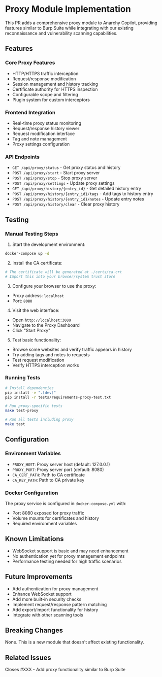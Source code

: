 # Proxy Module Implementation

This PR adds a comprehensive proxy module to Anarchy Copilot, providing features similar to Burp Suite while integrating with our existing reconnaissance and vulnerability scanning capabilities.

## Features

### Core Proxy Features
- HTTP/HTTPS traffic interception
- Request/response modification
- Session management and history tracking
- Certificate authority for HTTPS inspection
- Configurable scope and filtering
- Plugin system for custom interceptors

### Frontend Integration
- Real-time proxy status monitoring
- Request/response history viewer
- Request modification interface
- Tag and note management
- Proxy settings configuration

### API Endpoints
- `GET /api/proxy/status` - Get proxy status and history
- `POST /api/proxy/start` - Start proxy server
- `POST /api/proxy/stop` - Stop proxy server
- `POST /api/proxy/settings` - Update proxy settings
- `GET /api/proxy/history/{entry_id}` - Get detailed history entry
- `POST /api/proxy/history/{entry_id}/tags` - Add tags to history entry
- `POST /api/proxy/history/{entry_id}/notes` - Update entry notes
- `POST /api/proxy/history/clear` - Clear proxy history

## Testing

### Manual Testing Steps

1. Start the development environment:
```bash
docker-compose up -d
```

2. Install the CA certificate:
```bash
# The certificate will be generated at ./certs/ca.crt
# Import this into your browser/system trust store
```

3. Configure your browser to use the proxy:
- Proxy address: `localhost`
- Port: `8080`

4. Visit the web interface:
- Open `http://localhost:3000`
- Navigate to the Proxy Dashboard
- Click "Start Proxy"

5. Test basic functionality:
- Browse some websites and verify traffic appears in history
- Try adding tags and notes to requests
- Test request modification
- Verify HTTPS interception works

### Running Tests
```bash
# Install dependencies
pip install -e ".[dev]"
pip install -r tests/requirements-proxy-test.txt

# Run proxy-specific tests
make test-proxy

# Run all tests including proxy
make test
```

## Configuration

### Environment Variables
- `PROXY_HOST`: Proxy server host (default: 127.0.0.1)
- `PROXY_PORT`: Proxy server port (default: 8080)
- `CA_CERT_PATH`: Path to CA certificate
- `CA_KEY_PATH`: Path to CA private key

### Docker Configuration
The proxy service is configured in `docker-compose.yml` with:
- Port 8080 exposed for proxy traffic
- Volume mounts for certificates and history
- Required environment variables

## Known Limitations
- WebSocket support is basic and may need enhancement
- No authentication yet for proxy management endpoints
- Performance testing needed for high traffic scenarios

## Future Improvements
- Add authentication for proxy management
- Enhance WebSocket support
- Add more built-in security checks
- Implement request/response pattern matching
- Add export/import functionality for history
- Integrate with other scanning tools

## Breaking Changes
None. This is a new module that doesn't affect existing functionality.

## Related Issues
Closes #XXX - Add proxy functionality similar to Burp Suite
